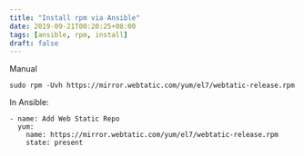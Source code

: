 ```yaml
---
title: "Install rpm via Ansible"
date: 2019-09-21T00:20:25+08:00
tags: [ansible, rpm, install]
draft: false
---
```


Manual
```
sudo rpm -Uvh https://mirror.webtatic.com/yum/el7/webtatic-release.rpm
```

In Ansible:
```
- name: Add Web Static Repo
  yum:
    name: https://mirror.webtatic.com/yum/el7/webtatic-release.rpm
    state: present
```
